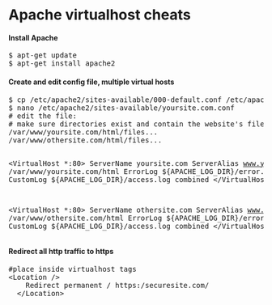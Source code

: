 Apache virtualhost cheats
=========================

<h4>Install Apache</h4>
<pre>
$ apt-get update
$ apt-get install apache2
</pre>

<h4>Create and edit config file, multiple virtual hosts</h4>
<pre>
$ cp /etc/apache2/sites-available/000-default.conf /etc/apache2/sites-available/yoursite.com.conf
$ nano /etc/apache2/sites-available/yoursite.com.conf
# edit the file:
# make sure directories exist and contain the website's files:
/var/www/yoursite.com/html/files...
/var/www/othersite.com/html/files...

&lt;VirtualHost *:80&gt;
ServerName yoursite.com
ServerAlias www.yoursite.com
DocumentRoot /var/www/yoursite.com/html
ErrorLog ${APACHE_LOG_DIR}/error.log
CustomLog ${APACHE_LOG_DIR}/access.log combined
&lt;/VirtualHost&gt;

&lt;VirtualHost *:80&gt;
ServerName othersite.com
ServerAlias www.othersite.com
DocumentRoot /var/www/othersite.com/html
ErrorLog ${APACHE_LOG_DIR}/error.log
CustomLog ${APACHE_LOG_DIR}/access.log combined
&lt;/VirtualHost&gt;
</pre>

<h4>Redirect all http traffic to https</h4>
<pre>
#place inside virtualhost tags
&lt;Location /&gt;
    Redirect permanent / https:/securesite.com/
  &lt;/Location&gt;
</pre>

